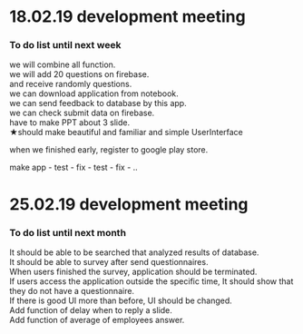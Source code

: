 # 18.02.19 development meeting

### To do list until next week<br>

we will combine all function.<br>
we will add 20 questions on firebase.<br>
and receive randomly questions.<br>
we can download application from notebook.<br>
we can send feedback to database by this app.<br>
we can check submit data on firebase.<br>
have to make PPT about 3 slide.<br>
★should make beautiful and familiar and simple UserInterface

when we finished early, 
register to google play store.<br>

make app - test - fix - test - fix - ..<br>


# 25.02.19 development meeting

### To do list until next month<br>

It should be able to be searched that analyzed results of database.<br>
It should be able to survey after send questionnaires.<br>
When users finished the survey, application should be terminated.<br>
If users access the application outside the specific time, It should show that they do not have a questionnaire.<br>
If there is good UI more than before, UI should be changed.<br>
Add function of delay when to reply a slide.<br>
Add function of average of employees answer.<br>

